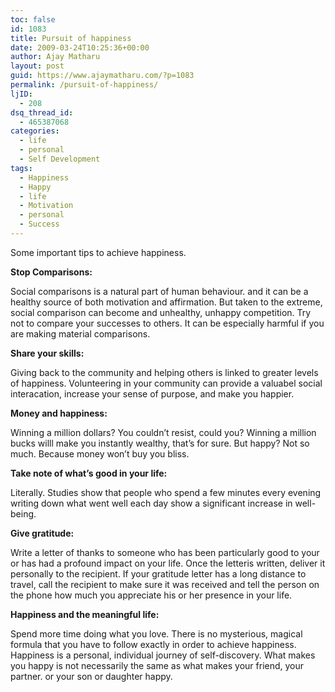 ```yaml
---
toc: false
id: 1083
title: Pursuit of happiness
date: 2009-03-24T10:25:36+00:00
author: Ajay Matharu
layout: post
guid: https://www.ajaymatharu.com/?p=1083
permalink: /pursuit-of-happiness/
ljID:
  - 208
dsq_thread_id:
  - 465387068
categories:
  - life
  - personal
  - Self Development
tags:
  - Happiness
  - Happy
  - life
  - Motivation
  - personal
  - Success
---
```

Some important tips to achieve happiness.

**Stop Comparisons:**
  
Social comparisons is a natural part of human behaviour. and it can be a healthy source of both motivation and affirmation. But taken to the extreme, social comparison can become and unhealthy, unhappy competition. Try not to compare your successes to others. It can be especially harmful if you are making material comparisons.

**Share your skills:**
  
Giving back to the community and helping others is linked to greater levels of happiness. Volunteering in your community can provide a valuabel social interacation, increase your sense of purpose, and make you happier.

**Money and happiness:**
  
Winning a million dollars? You couldn&#8217;t resist, could you? Winning a million bucks willl make you instantly wealthy, that&#8217;s for sure. But happy? Not so much. Because money won&#8217;t buy you bliss.

**Take note of what&#8217;s good in your life:**
  
Literally. Studies show that people who spend a few minutes every evening writing down what went well each day show a significant increase in well-being.

**Give gratitude:**
  
Write a letter of thanks to someone who has been particularly good to your or has had a profound impact on your life. Once the letteris written, deliver it personally to the recipient. If your gratitude letter has a long distance to travel, call the recipient to make sure it was received and tell the person on the phone how much you appreciate his or her presence in your life.

**Happiness and the meaningful life:**
  
Spend more time doing what you love. There is no mysterious, magical formula that you have to follow exactly in order to achieve happiness. Happiness is a personal, individual journey of self-discovery. What makes you happy is not necessarily the same as what makes your friend, your partner. or your son or daughter happy.

